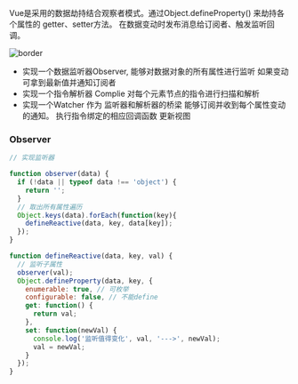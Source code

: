 Vue是采用的数据劫持结合观察者模式。通过Object.defineProperty() 来劫持各个属性的 getter、setter方法。 在数据变动时发布消息给订阅者、触发监听回调。

![border](https://segmentfault.com/img/bVBQYu/view)



* 实现一个数据监听器Observer, 能够对数据对象的所有属性进行监听 如果变动可拿到最新值并通知订阅者
* 实现一个指令解析器 Complie 对每个元素节点的指令进行扫描和解析 
* 实现一个Watcher  作为 监听器和解析器的桥梁 能够订阅并收到每个属性变动的通知。 执行指令绑定的相应回调函数 更新视图



### Observer

```javascript
// 实现监听器

function observer(data) {
  if (!data || typeof data !== 'object') {
    return '';
  }
  // 取出所有属性遍历
  Object.keys(data).forEach(function(key){
    defineReactive(data, key, data[key]);
  });
}

function defineReactive(data, key, val) {
  // 监听子属性
  observer(val);
  Object.defineProperty(data, key, {
    enumerable: true, // 可枚举
    configurable: false, // 不能define
    get: function() {
      return val;
    },
    set: function(newVal) {
      console.log('监听值得变化', val, '--->', newVal);
      val = newVal;
    }
  });
}
```

























